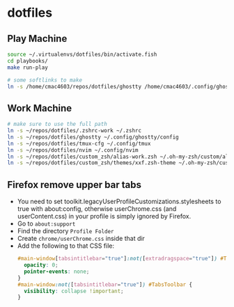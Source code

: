 # dotfiles

## Play Machine
```bash
source ~/.virtualenvs/dotfiles/bin/activate.fish
cd playbooks/
make run-play
```

```bash
# some softlinks to make
ln -s /home/cmac4603/repos/dotfiles/ghostty /home/cmac4603/.config/ghostty/config
```

## Work Machine
```bash
# make sure to use the full path
ln -s ~/repos/dotfiles/.zshrc-work ~/.zshrc
ln -s ~/repos/dotfiles/ghostty ~/.config/ghostty/config
ln -s ~/repos/dotfiles/tmux-cfg ~/.config/tmux
ln -s ~/repos/dotfiles/nvim ~/.config/nvim
ln -s ~/repos/dotfiles/custom_zsh/alias-work.zsh ~/.oh-my-zsh/custom/alias.zsh
ln -s ~/repos/dotfiles/custom_zsh/themes/xxf.zsh-theme ~/.oh-my-zsh/custom/themes/xxf.zsh-theme
```

## Firefox remove upper bar tabs
- You need to set toolkit.legacyUserProfileCustomizations.stylesheets to true with about:config, otherwise userChrome.css (and userContent.css) in your profile is simply ignored by Firefox.
- Go to `about:support`
- Find the directory `Profile Folder`
- Create `chrome/userChrome.css` inside that dir
- Add the following to that CSS file:
  ```css
  #main-window[tabsintitlebar="true"]:not([extradragspace="true"]) #TabsToolbar > .toolbar-items {
    opacity: 0;
    pointer-events: none;
  }
  #main-window:not([tabsintitlebar="true"]) #TabsToolbar {
    visibility: collapse !important;
  }
  ```

